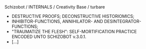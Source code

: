 Schizobot / INTERNALS / Creativity Base / turbare
* DESTRUCTIVE PROOFS; DECONSTRUCTIVE HISTORIOMICS;
* INHIBITOR-FUNCTIONS, ANNIHILATOR- AND DESINTEGRATOR-FUNCTIONS;
* "TRAUMATIZE THE FLESH": SELF-MORTIFICATION PRACTICE ENCODED UNTO SCHIZOBOT v.3.0.1.
* [...]
